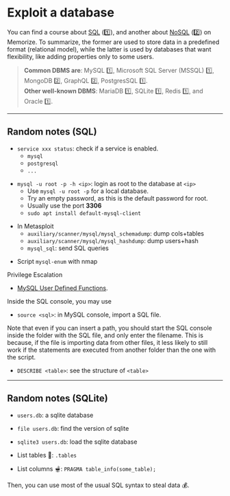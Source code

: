 # Exploit a database

You can find a course about [SQL](/info/databases/sql/index.md) (1️⃣), and another about [NoSQL](/info/databases/nosql/index.md) (2️⃣) on Memorize. To summarize, the former are used to store data in a predefined format (relational model), while the latter is used by databases that want flexibility, like adding properties only to some users.

> **Common DBMS are**: MySQL 1️⃣, Microsoft SQL  Server (MSSQL) 1️⃣, MongoDB 2️⃣, GraphQL 2️⃣, PostgresSQL 1️⃣.<br>
> **Other well-known DBMS**: MariaDB 1️⃣, SQLite 1️⃣, Redis 1️⃣, and Oracle 1️⃣.

<hr class="sep-both">

## Random notes (SQL)

<div class="row row-cols-md-2"><div>

* `service xxx status`: check if a service is enabled. 
  * `mysql`
  * `postgresql`
  * `...`

<span></span>

* `mysql -u root -p -h <ip>`: login as root to the database at `<ip>`
  * Use `mysql -u root -p` for a local database.
  * Try an empty password, as this is the default password for root.
  * Usually use the port **3306**
  * `sudo apt install default-mysql-client`

<span></span>

* In Metasploit
  * `auxiliary/scanner/mysql/mysql_schemadump`: dump cols+tables
  * `auxiliary/scanner/mysql/mysql_hashdump`: dump users+hash
  * `mysql_sql`: send SQL queries

<span></span>

* Script `mysql-enum` with nmap
</div><div>

Privilege Escalation

* [MySQL User Defined Functions](https://redteamnation.com/mysql-user-defined-functions/).

Inside the SQL console, you may use

* `source <sql>`: in MySQL console, import a SQL file.

Note that even if you can insert a path, you should start the SQL console inside the folder with the SQL file, and only enter the filename. This is because, if the file is importing data from other files, it less likely to still work if the statements are executed from another folder than the one with the script.

* `DESCRIBE <table>`: see the structure of `<table>`
</div></div>

<hr class="sep-both">

## Random notes (SQLite)

<div class="row row-cols-md-2"><div>

* `users.db`: a sqlite database

* `file users.db`: find the version of sqlite

* `sqlite3 users.db`: load the sqlite database
</div><div>

* List tables 🧊: `.tables`

* List columns 🫕: `PRAGMA table_info(some_table);`

Then, you can use most of the usual SQL syntax to steal data 💰.
</div></div>
